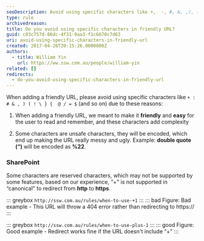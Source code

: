 ```yaml
---
seoDescription: Avoid using specific characters like +,  -, #, &, ,), (!, }, {, @, /, =, $ and others in friendly URLs to ensure they are readable, memorable and safe.
type: rule
archivedreason:
title: Do you avoid using specific characters in friendly URL?
guid: c03c757d-86dc-4f31-9aa3-f1c6670c7d63
uri: avoid-using-specific-characters-in-friendly-url
created: 2017-04-26T20:15:26.0000000Z
authors:
  - title: William Yin
    url: https://ww.ssw.com.au/people/william-yin
related: []
redirects:
  - do-you-avoid-using-specific-characters-in-friendly-url
---
```


When adding a friendly URL, please avoid using specific characters like `+ : # & , ) ( ! \ } {  @ / = $` (and so on) due to these reasons:

<!--endintro-->

1. When adding a friendly URL, we meant to make it **friendly** and **easy** for the user to read and remember, and these characters add complexity

2. Some characters are unsafe characters, they will be encoded, which end up making the URL really messy and ugly. Example: **double quote (“)** will be encoded as **%22**.

### SharePoint

Some characters are reserved characters, which may not be supported by some features, based on our experience, “+" is not supported in “canonical" to redirect from **http** to **https**.

::: greybox
`http://ssw.com.au/rules/when-to-use-+1`
:::
::: bad
Figure: Bad example - This URL will throw a 404 error rather than redirecting to https://
:::

::: greybox
`http://ssw.com.au/rules/when-to-use-plus-1`
:::
::: good
Figure: Good example - Redirect works fine if the URL doesn't include “+"
:::

